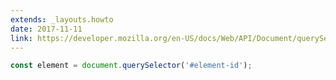 ```yaml
---
extends: _layouts.howto
date: 2017-11-11
link: https://developer.mozilla.org/en-US/docs/Web/API/Document/querySelector
---
```



```javascript
const element = document.querySelector('#element-id');
```
